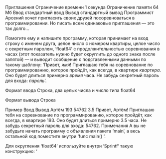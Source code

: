 Приглашения
Ограничение времени	1 секунда
Ограничение памяти	64 Мб
Ввод	стандартный ввод
Вывод	стандартный вывод
Программист Арсений хочет пригласить своих друзей посоревноваться в программировании. Но писать всем одинаковые приглашения — это так долго…

Помогите ему и напишите программу, которая принимает на вход строку с именем друга, целое число с номером квартиры, целое число с секретным паролем, ‘float64‘ с продолжительностью соревнования в часах (этот показатель нужно будет округлить до одного знака после запятой) — и выводит сообщение с подставленными данными по такому шаблону: ‘Привет, *имя*! Приглашаю тебя на соревнование по программированию, которое пройдёт, как всегда, в квартире *квартира*. Оно будет длиться примерно *время* часа. Не забудь секретный пароль для входа: *пароль*‘.

Формат ввода
Строка, два целых числа и число типа float64

Формат вывода
Строка

Пример
Ввод	Вывод
Артём
193
54762
3.5
Привет, Артём! Приглашаю тебя на соревнование по программированию, которое пройдёт, как всегда, в квартире 193. Оно будет длиться примерно 3.5 часа. Не забудь секретный пароль для входа: 54762.
Примечания
А вы не забудьте начать программу с объявления пакета ‘main‘, а весь остальной код поместите внутри ‘func main() ‘.

Для округления ‘float64‘ используйте внутри ‘Sprintf‘ такую конструкцию: ‘